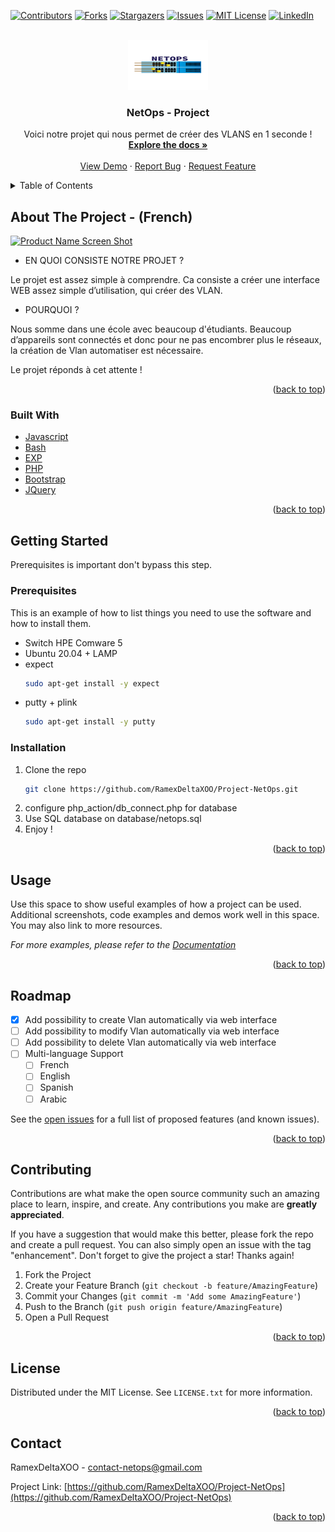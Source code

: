 <div id="top"></div>
<!--
*** Thanks for checking out the Best-README-Template. If you have a suggestion
*** that would make this better, please fork the repo and create a pull request
*** or simply open an issue with the tag "enhancement".
*** Don't forget to give the project a star!
*** Thanks again! Now go create something AMAZING! :D
-->



<!-- PROJECT NETOPS -->
<!--
*** I'm using markdown "reference style" links for readability.
*** Reference links are enclosed in brackets [ ] instead of parentheses ( ).
*** See the bottom of this document for the declaration of the reference variables
*** for contributors-url, forks-url, etc. This is an optional, concise syntax you may use.
*** https://www.markdownguide.org/basic-syntax/#reference-style-links
-->
[![Contributors][contributors-shield]][contributors-url]
[![Forks][forks-shield]][forks-url]
[![Stargazers][stars-shield]][stars-url]
[![Issues][issues-shield]][issues-url]
[![MIT License][license-shield]][license-url]
[![LinkedIn][linkedin-shield]][linkedin-url]



<!-- PROJECT LOGO -->
<br />
<div align="center">
  <a href="https://github.com/othneildrew/Best-README-Template">
    <img src="logo.png" alt="Logo" width="128" height="80">
  </a>

  <h3 align="center">NetOps - Project</h3>

  <p align="center">
    Voici notre projet qui nous permet de créer des VLANS en 1 seconde !
    <br />
    <a href="https://github.com/RamexDeltaXOO/Project-NetOps"><strong>Explore the docs »</strong></a>
    <br />
    <br />
    <a href="https://github.com/RamexDeltaXOO/Project-NetOps">View Demo</a>
    ·
    <a href="https://github.com/RamexDeltaXOO/Project-NetOps/issues">Report Bug</a>
    ·
    <a href="https://github.com/RamexDeltaXOO/Project-NetOps/issues">Request Feature</a>
  </p>
</div>



<!-- TABLE OF CONTENTS -->
<details>
  <summary>Table of Contents</summary>
  <ol>
    <li>
      <a href="#about-the-project">About The Project</a>
      <ul>
        <li><a href="#built-with">Built With</a></li>
      </ul>
    </li>
    <li>
      <a href="#getting-started">Getting Started</a>
      <ul>
        <li><a href="#prerequisites">Prerequisites</a></li>
        <li><a href="#installation">Installation</a></li>
      </ul>
    </li>
    <li><a href="#usage">Usage</a></li>
    <li><a href="#roadmap">Roadmap</a></li>
    <li><a href="#contributing">Contributing</a></li>
    <li><a href="#license">License</a></li>
    <li><a href="#contact">Contact</a></li>
    <li><a href="#acknowledgments">Acknowledgments</a></li>
  </ol>
</details>



<!-- ABOUT THE PROJECT -->
## About The Project - (French)

[![Product Name Screen Shot][product-screenshot]](https://github.com/RamexDeltaXOO/Project-NetOps)

* EN QUOI CONSISTE NOTRE PROJET ?	

Le projet est assez simple à comprendre.
Ca consiste a créer une interface WEB assez simple d’utilisation, qui créer des VLAN.

* POURQUOI ?

Nous somme dans une école avec beaucoup d'étudiants.
Beaucoup d’appareils sont connectés et donc pour ne pas encombrer plus le réseaux, la création de Vlan automatiser est nécessaire.

Le projet réponds à cet attente !


<p align="right">(<a href="#top">back to top</a>)</p>



### Built With

* [Javascript](https://devdocs.io/javascript/)
* [Bash](https://devdocs.io/bash/)
* [EXP](https://linux.die.net/man/1/expect)
* [PHP](https://php.net)
* [Bootstrap](https://getbootstrap.com)
* [JQuery](https://jquery.com)

<p align="right">(<a href="#top">back to top</a>)</p>



<!-- GETTING STARTED -->
## Getting Started
Prerequisites is important don't bypass this step.

### Prerequisites

This is an example of how to list things you need to use the software and how to install them.
* Switch HPE Comware 5
* Ubuntu 20.04 + LAMP
* expect
  ```sh
  sudo apt-get install -y expect
  ```
* putty + plink
  ```sh
  sudo apt-get install -y putty
  ```

### Installation

1. Clone the repo
   ```sh
   git clone https://github.com/RamexDeltaXOO/Project-NetOps.git
   ```
2. configure php_action/db_connect.php for database
3. Use SQL database on database/netops.sql
4. Enjoy !

<p align="right">(<a href="#top">back to top</a>)</p>



<!-- USAGE EXAMPLES -->
## Usage

Use this space to show useful examples of how a project can be used. Additional screenshots, code examples and demos work well in this space. You may also link to more resources.

_For more examples, please refer to the [Documentation](https://github.com/RamexDeltaXOO/Project-NetOps)_

<p align="right">(<a href="#top">back to top</a>)</p>



<!-- ROADMAP -->
## Roadmap

- [x] Add possibility to create Vlan automatically via web interface
- [ ] Add possibility to modify Vlan automatically via web interface
- [ ] Add possibility to delete Vlan automatically via web interface
- [ ] Multi-language Support
    - [ ] French
    - [ ] English
    - [ ] Spanish
    - [ ] Arabic

See the [open issues](https://github.com/RamexDeltaXOO/Project-NetOps/issues) for a full list of proposed features (and known issues).

<p align="right">(<a href="#top">back to top</a>)</p>



<!-- CONTRIBUTING -->
## Contributing

Contributions are what make the open source community such an amazing place to learn, inspire, and create. Any contributions you make are **greatly appreciated**.

If you have a suggestion that would make this better, please fork the repo and create a pull request. You can also simply open an issue with the tag "enhancement".
Don't forget to give the project a star! Thanks again!

1. Fork the Project
2. Create your Feature Branch (`git checkout -b feature/AmazingFeature`)
3. Commit your Changes (`git commit -m 'Add some AmazingFeature'`)
4. Push to the Branch (`git push origin feature/AmazingFeature`)
5. Open a Pull Request

<p align="right">(<a href="#top">back to top</a>)</p>



<!-- LICENSE -->
## License

Distributed under the MIT License. See `LICENSE.txt` for more information.

<p align="right">(<a href="#top">back to top</a>)</p>



<!-- CONTACT -->
## Contact

RamexDeltaXOO - contact-netops@gmail.com

Project Link: [https://github.com/RamexDeltaXOO/Project-NetOps](https://github.com/RamexDeltaXOO/Project-NetOps)

<p align="right">(<a href="#top">back to top</a>)</p>







<!-- MARKDOWN LINKS & IMAGES -->
<!-- https://www.markdownguide.org/basic-syntax/#reference-style-links -->
[contributors-shield]: https://img.shields.io/github/contributors/RamexDeltaXOO/Project-NetOps.svg?style=for-the-badge
[contributors-url]: https://github.com/RamexDeltaXOO/Project-NetOps/graphs/contributors
[forks-shield]: https://img.shields.io/github/forks/RamexDeltaXOO/Project-NetOps.svg?style=for-the-badge
[forks-url]: https://github.com/RamexDeltaXOO/Project-NetOps/network/members
[stars-shield]: https://img.shields.io/github/stars/RamexDeltaXOO/Project-NetOps.svg?style=for-the-badge
[stars-url]: https://github.com/RamexDeltaXOO/Project-NetOps/stargazers
[issues-shield]: https://img.shields.io/github/issues/RamexDeltaXOO/Project-NetOps.svg?style=for-the-badge
[issues-url]: https://github.com/RamexDeltaXOO/Project-NetOps/issues
[license-shield]: https://img.shields.io/github/license/RamexDeltaXOO/Project-NetOps.svg?style=for-the-badge
[license-url]: https://github.com/RamexDeltaXOO/Project-NetOps/blob/master/LICENSE.txt
[linkedin-shield]: https://img.shields.io/badge/-LinkedIn-black.svg?style=for-the-badge&logo=linkedin&colorB=555
[linkedin-url]: https://linkedin.com/in/uknown
[product-screenshot]: https://i.ibb.co/g61NZjZ/image.png
